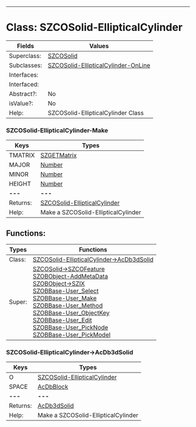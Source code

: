 ---------

# Class:	SZCOSolid-EllipticalCylinder

| Fields | Values |
| --------- | --------- |
| Superclass: | [SZCOSolid](SZCOSolid.html) |
| Subclasses: | [SZCOSolid-EllipticalCylinder-OnLine](SZCOSolid-EllipticalCylinder-OnLine.html) |
| Interfaces: |  |
| Interfaced: |  |
| Abstract?: | No |
| isValue?: | No |
| Help: | SZCOSolid-EllipticalCylinder Class |

### SZCOSolid-EllipticalCylinder-Make

| Keys | Types |
| --------- | --------- |
| TMATRIX | [SZGETMatrix](SZGETMatrix.html) |
| MAJOR | [Number](Number.html) |
| MINOR | [Number](Number.html) |
| HEIGHT | [Number](Number.html) |
| **---** | **---** |
| Returns: | [SZCOSolid-EllipticalCylinder](SZCOSolid-EllipticalCylinder.html) |
| Help: | Make a SZCOSolid-EllipticalCylinder |


## Functions:

| Types | Functions |
| --------- | --------- |
| Class: | [SZCOSolid-EllipticalCylinder->AcDb3dSolid](#SZCOSolid-EllipticalCylinder->AcDb3dSolid) |
| Super: | [SZCOSolid->SZCOFeature](SZCOSolid.html) <br> [SZOBObject-AddMetaData](SZOBObject.html) <br> [SZOBObject->SZIX](SZOBObject.html) <br> [SZOBBase-User_Select](SZOBBase.html) <br> [SZOBBase-User_Make](SZOBBase.html) <br> [SZOBBase-User_Method](SZOBBase.html) <br> [SZOBBase-User_ObjectKey](SZOBBase.html) <br> [SZOBBase-User_Edit](SZOBBase.html) <br> [SZOBBase-User_PickNode](SZOBBase.html) <br> [SZOBBase-User_PickModel](SZOBBase.html) |


### SZCOSolid-EllipticalCylinder->AcDb3dSolid

| Keys | Types |
| --------- | --------- |
| O | [SZCOSolid-EllipticalCylinder](SZCOSolid-EllipticalCylinder.html) |
| SPACE | [AcDbBlock](AcDbBlock.html) |
| **---** | **---** |
| Returns: | [AcDb3dSolid](AcDb3dSolid.html) |
| Help: | Make a SZCOSolid-EllipticalCylinder |

